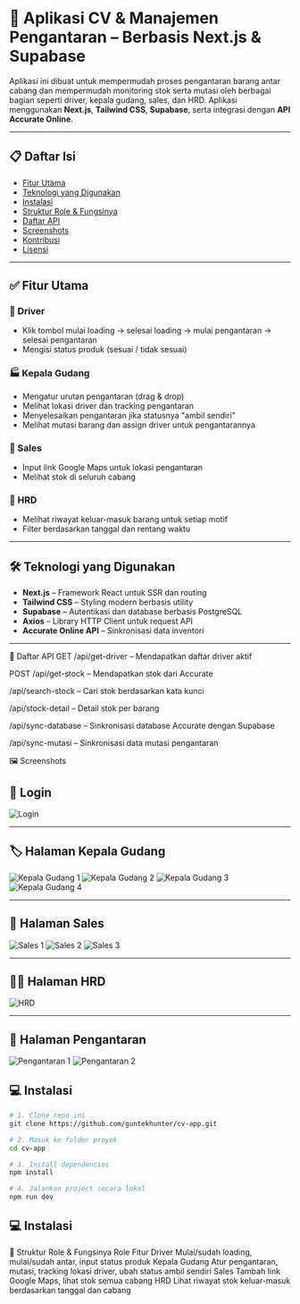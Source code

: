 # 📄 Aplikasi CV & Manajemen Pengantaran – Berbasis Next.js & Supabase

Aplikasi ini dibuat untuk mempermudah proses pengantaran barang antar cabang dan mempermudah monitoring stok serta mutasi oleh berbagai bagian seperti driver, kepala gudang, sales, dan HRD. Aplikasi menggunakan **Next.js**, **Tailwind CSS**, **Supabase**, serta integrasi dengan **API Accurate Online**.

---

## 📋 Daftar Isi

- [Fitur Utama](#fitur-utama)
- [Teknologi yang Digunakan](#teknologi-yang-digunakan)
- [Instalasi](#instalasi)
- [Struktur Role & Fungsinya](#struktur-role--fungsinya)
- [Daftar API](#daftar-api)
- [Screenshots](#screenshots)
- [Kontribusi](#kontribusi)
- [Lisensi](#lisensi)

---

## ✅ Fitur Utama

### 🚚 Driver

- Klik tombol mulai loading → selesai loading → mulai pengantaran → selesai pengantaran
- Mengisi status produk (sesuai / tidak sesuai)

### 🏭 Kepala Gudang

- Mengatur urutan pengantaran (drag & drop)
- Melihat lokasi driver dan tracking pengantaran
- Menyelesaikan pengantaran jika statusnya "ambil sendiri"
- Melihat mutasi barang dan assign driver untuk pengantarannya

### 🧾 Sales

- Input link Google Maps untuk lokasi pengantaran
- Melihat stok di seluruh cabang

### 👥 HRD

- Melihat riwayat keluar-masuk barang untuk setiap motif
- Filter berdasarkan tanggal dan rentang waktu

---

## 🛠 Teknologi yang Digunakan

- **Next.js** – Framework React untuk SSR dan routing
- **Tailwind CSS** – Styling modern berbasis utility
- **Supabase** – Autentikasi dan database berbasis PostgreSQL
- **Axios** – Library HTTP Client untuk request API
- **Accurate Online API** – Sinkronisasi data inventori

---

📡 Daftar API
GET
/api/get-driver – Mendapatkan daftar driver aktif

POST
/api/get-stock – Mendapatkan stok dari Accurate

/api/search-stock – Cari stok berdasarkan kata kunci

/api/stock-detail – Detail stok per barang

/api/sync-database – Sinkronisasi database Accurate dengan Supabase

/api/sync-mutasi – Sinkronisasi data mutasi pengantaran

🖼 Screenshots

## 🧾 Login

![Login](https://res.cloudinary.com/unm/image/upload/v1750996187/aplikasi%20pengantaran/1_tawegk.png)

---

## 🏷️ Halaman Kepala Gudang

![Kepala Gudang 1](https://res.cloudinary.com/unm/image/upload/v1750996188/aplikasi%20pengantaran/3_o5ifci.png)
![Kepala Gudang 2](https://res.cloudinary.com/unm/image/upload/v1750996188/aplikasi%20pengantaran/2_wlop1d.png)
![Kepala Gudang 3](https://res.cloudinary.com/unm/image/upload/v1750996188/aplikasi%20pengantaran/4_seiu9b.png)
![Kepala Gudang 4](https://res.cloudinary.com/unm/image/upload/v1750996189/aplikasi%20pengantaran/5_odtndp.png)

---

## 💼 Halaman Sales

![Sales 1](https://res.cloudinary.com/unm/image/upload/v1750996188/aplikasi%20pengantaran/6_ywzwbk.png)
![Sales 2](https://res.cloudinary.com/unm/image/upload/v1750996187/aplikasi%20pengantaran/7_w9i1lc.png)
![Sales 3](https://res.cloudinary.com/unm/image/upload/v1750996187/aplikasi%20pengantaran/8_zzltga.png)

---

## 🧑‍💼 Halaman HRD

![HRD](https://res.cloudinary.com/unm/image/upload/v1750996188/aplikasi%20pengantaran/9_rzvgqc.png)

---

## 🚚 Halaman Pengantaran

![Pengantaran 1](https://res.cloudinary.com/unm/image/upload/v1750996187/aplikasi%20pengantaran/10_pjgvrf.png)
![Pengantaran 2](https://res.cloudinary.com/unm/image/upload/v1750996187/aplikasi%20pengantaran/11_yhge7h.png)

## 💻 Instalasi

```bash
# 1. Clone repo ini
git clone https://github.com/guntekhunter/cv-app.git

# 2. Masuk ke folder proyek
cd cv-app

# 3. Install dependencies
npm install

# 4. Jalankan project secara lokal
npm run dev

```

## 💻 Instalasi

👥 Struktur Role & Fungsinya
Role Fitur
Driver Mulai/sudah loading, mulai/sudah antar, input status produk
Kepala Gudang Atur pengantaran, mutasi, tracking lokasi driver, ubah status ambil sendiri
Sales Tambah link Google Maps, lihat stok semua cabang
HRD Lihat riwayat stok keluar-masuk berdasarkan tanggal dan cabang

```

```
